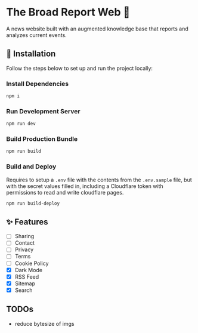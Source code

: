 # The Broad Report Web 📰

A news website built with an augmented knowledge base that reports and analyzes current events.

## 🚀 Installation

Follow the steps below to set up and run the project locally:

### Install Dependencies

```bash
npm i
```

### Run Development Server

```bash
npm run dev
```

### Build Production Bundle

```bash
npm run build
```

### Build and Deploy

Requires to setup a `.env` file with the contents from the `.env.sample` file, but with the secret values filled in, 
including a Cloudflare token with permissions to read and write cloudflare pages.

```bash
npm run build-deploy
```

## ✨ Features

- [ ] Sharing
- [ ] Contact
- [ ] Privacy
- [ ] Terms
- [ ] Cookie Policy
- [x] Dark Mode
- [x] RSS Feed
- [x] Sitemap
- [x] Search

## TODOs

- reduce bytesize of imgs